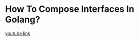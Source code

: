 # How To Compose Interfaces In Golang?
[youtube link](https://www.youtube.com/watch?v=-gW7oSFxT2I&list=PL0xRBLFXXsP7-0IVCmoo2FEWBrQzfH2l8)